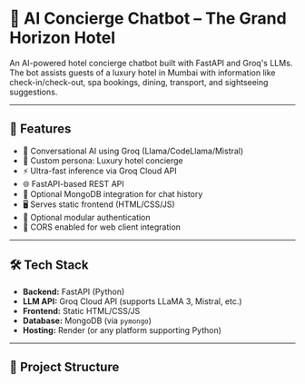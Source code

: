 # 🏨 AI Concierge Chatbot – The Grand Horizon Hotel

An AI-powered hotel concierge chatbot built with FastAPI and Groq's LLMs. The bot assists guests of a luxury hotel in Mumbai with information like check-in/check-out, spa bookings, dining, transport, and sightseeing suggestions.

---

## 🚀 Features

- 🤖 Conversational AI using Groq (Llama/CodeLlama/Mistral)
- 🏨 Custom persona: Luxury hotel concierge
- ⚡ Ultra-fast inference via Groq Cloud API
- 🌐 FastAPI-based REST API
- 🧠 Optional MongoDB integration for chat history
- 🖥️ Serves static frontend (HTML/CSS/JS)
- 🔐 Optional modular authentication
- 🔄 CORS enabled for web client integration

---

## 🛠️ Tech Stack

- **Backend:** FastAPI (Python)
- **LLM API:** Groq Cloud API (supports LLaMA 3, Mistral, etc.)
- **Frontend:** Static HTML/CSS/JS
- **Database:** MongoDB (via `pymongo`)
- **Hosting:** Render (or any platform supporting Python)

---

## 📁 Project Structure

